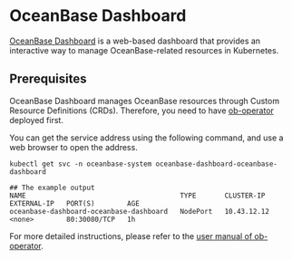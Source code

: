 # OceanBase Dashboard

[OceanBase Dashboard](https://github.com/oceanbase/ob-operator#oceanbase-dashboard) is a web-based dashboard that provides an interactive way to manage OceanBase-related resources in Kubernetes.

## Prerequisites

OceanBase Dashboard manages OceanBase resources through Custom Resource Definitions (CRDs). Therefore, you need to have [ob-operator](https://github.com/oceanbase/ob-operator) deployed first.

You can get the service address using the following command, and use a web browser to open the address.

```
kubectl get svc -n oceanbase-system oceanbase-dashboard-oceanbase-dashboard

## The example output
NAME                                      TYPE       CLUSTER-IP      EXTERNAL-IP   PORT(S)        AGE
oceanbase-dashboard-oceanbase-dashboard   NodePort   10.43.12.12     <none>        80:30080/TCP   1h
```

For more detailed instructions, please refer to the [user manual of ob-operator](https://oceanbase.github.io/ob-operator/docs/manual/what-is-ob-operator).

